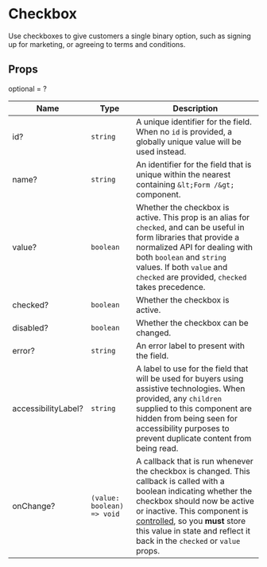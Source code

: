 # Checkbox

Use checkboxes to give customers a single binary option, such as signing up for marketing, or agreeing to terms and conditions.

## Props
optional = ?

| Name | Type | Description |
| --- | --- | --- |
| id? | <code>string</code> | A unique identifier for the field. When no `id` is provided, a globally unique value will be used instead.  |
| name? | <code>string</code> | An identifier for the field that is unique within the nearest containing `&lt;Form /&gt;` component.  |
| value? | <code>boolean</code> | Whether the checkbox is active. This prop is an alias for `checked`, and can be useful in form libraries that provide a normalized API for dealing with both `boolean` and `string` values. If both `value` and `checked` are provided, `checked` takes precedence.  |
| checked? | <code>boolean</code> | Whether the checkbox is active.  |
| disabled? | <code>boolean</code> | Whether the checkbox can be changed.  |
| error? | <code>string</code> | An error label to present with the field.  |
| accessibilityLabel? | <code>string</code> | A label to use for the field that will be used for buyers using assistive technologies. When provided, any `children` supplied to this component are hidden from being seen for accessibility purposes to prevent duplicate content from being read.  |
| onChange? | <code>(value: boolean) => void</code> | A callback that is run whenever the checkbox is changed. This callback is called with a boolean indicating whether the checkbox should now be active or inactive. This component is [controlled](https://reactjs.org/docs/forms.html#controlled-components), so you **must** store this value in state and reflect it back in the `checked` or `value` props.  |